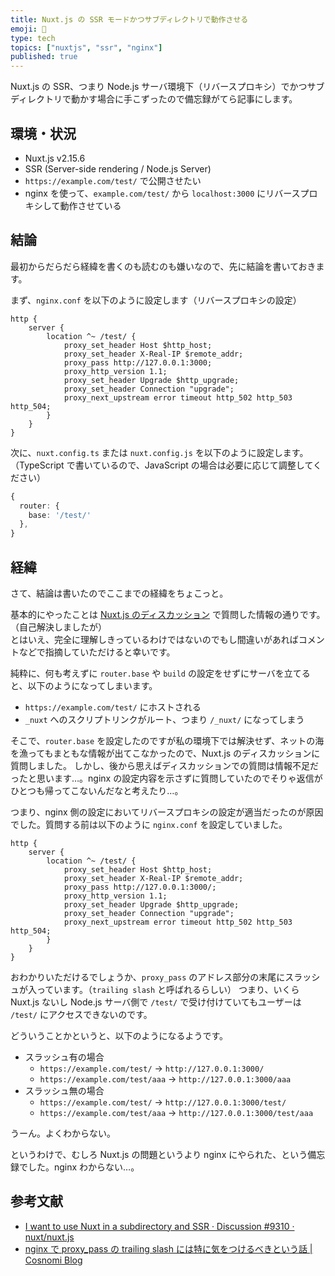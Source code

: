 ```yaml
---
title: Nuxt.js の SSR モードかつサブディレクトリで動作させる
emoji: 📝
type: tech
topics: ["nuxtjs", "ssr", "nginx"]
published: true
---
```


Nuxt.js の SSR、つまり Node.js サーバ環境下（リバースプロキシ）でかつサブディレクトリで動かす場合に手こずったので備忘録がてら記事にします。

## 環境・状況

- Nuxt.js v2.15.6
- SSR (Server-side rendering / Node.js Server)
- `https://example.com/test/` で公開させたい
- nginx を使って、`example.com/test/` から `localhost:3000` にリバースプロキシして動作させている

## 結論

最初からだらだら経緯を書くのも読むのも嫌いなので、先に結論を書いておきます。

まず、`nginx.conf` を以下のように設定します（リバースプロキシの設定）

```nginx
http {
    server {
        location ^~ /test/ {
            proxy_set_header Host $http_host;
            proxy_set_header X-Real-IP $remote_addr;
            proxy_pass http://127.0.0.1:3000;
            proxy_http_version 1.1;
            proxy_set_header Upgrade $http_upgrade;
            proxy_set_header Connection "upgrade";
            proxy_next_upstream error timeout http_502 http_503 http_504;
        }
    }
}
```

次に、`nuxt.config.ts` または `nuxt.config.js` を以下のように設定します。（TypeScript で書いているので、JavaScript の場合は必要に応じて調整してください）

```typescript
{
  router: {
    base: '/test/'
  },
}
```

## 経緯

さて、結論は書いたのでここまでの経緯をちょこっと。

基本的にやったことは [Nuxt.js のディスカッション](https://github.com/nuxt/nuxt.js/discussions/9310) で質問した情報の通りです。（自己解決しましたが）  
とはいえ、完全に理解しきっているわけではないのでもし間違いがあればコメントなどで指摘していただけると幸いです。

純粋に、何も考えずに `router.base` や `build` の設定をせずにサーバを立てると、以下のようになってしまいます。

- `https://example.com/test/` にホストされる
- `_nuxt` へのスクリプトリンクがルート、つまり `/_nuxt/` になってしまう

そこで、`router.base` を設定したのですが私の環境下では解決せず、ネットの海を漁ってもまともな情報が出てこなかったので、Nuxt.js のディスカッションに質問しました。
しかし、後から思えばディスカッションでの質問は情報不足だったと思います…。nginx の設定内容を示さずに質問していたのでそりゃ返信がひとつも帰ってこないんだなと考えたり…。

つまり、nginx 側の設定においてリバースプロキシの設定が適当だったのが原因でした。質問する前は以下のように `nginx.conf` を設定していました。

```nginx
http {
    server {
        location ^~ /test/ {
            proxy_set_header Host $http_host;
            proxy_set_header X-Real-IP $remote_addr;
            proxy_pass http://127.0.0.1:3000/;
            proxy_http_version 1.1;
            proxy_set_header Upgrade $http_upgrade;
            proxy_set_header Connection "upgrade";
            proxy_next_upstream error timeout http_502 http_503 http_504;
        }
    }
}
```

おわかりいただけるでしょうか、`proxy_pass` のアドレス部分の末尾にスラッシュが入っています。（`trailing slash` と呼ばれるらしい）
つまり、いくら Nuxt.js ないし Node.js サーバ側で `/test/` で受け付けていてもユーザーは `/test/` にアクセスできないのです。

どういうことかというと、以下のようになるようです。

- スラッシュ有の場合
  - `https://example.com/test/` -> `http://127.0.0.1:3000/`
  - `https://example.com/test/aaa` -> `http://127.0.0.1:3000/aaa`
- スラッシュ無の場合
  - `https://example.com/test/` -> `http://127.0.0.1:3000/test/`
  - `https://example.com/test/aaa` -> `http://127.0.0.1:3000/test/aaa`

うーん。よくわからない。

というわけで、むしろ Nuxt.js の問題というより nginx にやられた、という備忘録でした。nginx わからない…。

## 参考文献

- [I want to use Nuxt in a subdirectory and SSR · Discussion #9310 · nuxt/nuxt.js](https://github.com/nuxt/nuxt.js/discussions/9310)
- [nginx で proxy_pass の trailing slash には特に気をつけるべきという話 | Cosnomi Blog](https://blog.cosnomi.com/posts/674/)
